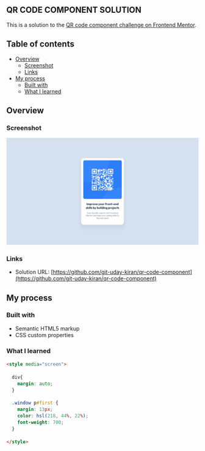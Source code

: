 ## QR CODE COMPONENT SOLUTION
This is a solution to the [QR code component challenge on Frontend Mentor](https://www.frontendmentor.io/challenges/qr-code-component-iux_sIO_H).

## Table of contents
- [Overview](#Overview)
  - [Screenshot](#Screenshot)
  - [Links](#Links)
- [My process](#my-process)
  - [Built with](#Built-with)
  - [What I learned](#What-i-learned)

## Overview

### Screenshot
![](./design/desktop-design.jpg)

### Links

- Solution URL: [https://github.com/git-uday-kiran/qr-code-component](https://github.com/git-uday-kiran/qr-code-component)

## My process

### Built with

- Semantic HTML5 markup
- CSS custom properties

### What I learned


```html
<style media="screen">

  div{
    margin: auto;
  }

  .window p#first {
    margin: 13px;
    color: hsl(218, 44%, 22%);
    font-weight: 700;
  }
  
</style>
```
